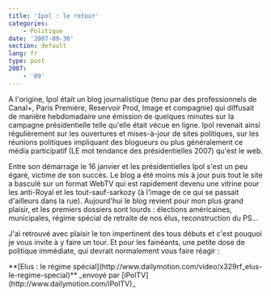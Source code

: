 ```yaml
---
title: 'Ipol : le retour'
categories:
    - Politique
date: '2007-09-30'
section: default
lang: fr
type: post
2007:
    - '09'
---
```


A l'origine, Ipol était un blog journalistique (tenu par des professionnels de Canal+, Paris Première, Reservoir Prod, Image et compagnie) qui diffusait de manière hebdomadaire une émission de quelques minutes sur la campagne présidentielle telle qu'elle était vécue en ligne. Ipol revenait ainsi régulièrement sur les ouvertures et mises-à-jour de sites politiques, sur les réunions politiques impliquant des blogueurs ou plus généralement ce média participatif (LE mot tendance des présidentielles 2007) qu'est le web.

Entre son démarrage le 16 janvier et les présidentielles Ipol s'est un peu égaré, victime de son succès. Le blog a été moins mis à jour puis tout le site a basculé sur un format WebTV qui est rapidement devenu une vitrine pour les anti-Royal et les tout-sauf-sarkozy (à l'image de ce qui se passait d'ailleurs dans la rue). Aujourd'hui le blog revient pour mon plus grand plaisir, et les premiers dossiers sont lourds&nbsp;: élections américaines, municipales, régime spécial de retraite de nos élus, reconstruction du PS…

J'ai retrouvé avec plaisir le ton impertinent des tous débuts et c'est pouquoi je vous invite à y faire un tour. Et pour les fainéants, une petite dose de politique immédiate, qui devrait normalement vous faire réagir&nbsp;:
  <div>    
**[Elus&nbsp;: le régime spécial](http://www.dailymotion.com/video/x329rf_elus-le-regime-special)**    
_envoyé par [iPolTV](http://www.dailymotion.com/iPolTV)_</div>
